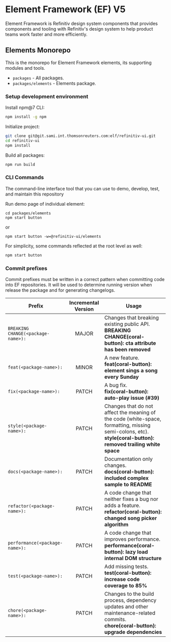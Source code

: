 # Element Framework (EF) V5

Element Framework is Refinitiv design system components that provides components and tooling with Refinitiv's design system to help product teams work faster and more efficiently.

## Elements Monorepo

This is the monorepo for Element Framework elements, its supporting modules and tools.

* `packages` - All packages.
* `packages/elements` - Elements package.

### Setup development environment

Install npm@7 CLI:

```bash
npm install -g npm
```

Initialize project:

```bash
git clone git@git.sami.int.thomsonreuters.com:elf/refinitiv-ui.git
cd refinitiv-ui
npm install
```

Build all packages:

```bash
npm run build
```

### CLI Commands

The command-line interface tool that you can use to demo, develop, test, and maintain this repository

Run demo page of individual element:

``` bach
cd packages/elements
npm start button
```

or

``` bach
npm start button -w=@refinitiv-ui/elements
```

For simplicity, some commands reflected at the root level as well:

```bash
npm start button
```

### Commit prefixes

Commit prefixes must be written in a correct pattern when committing code into EF repositories. It will be used to determine running version when release the package and for generating changelogs.

| Prefix | Incremental Version | Usage |
|---|:---:|---|
| `BREAKING CHANGE(<package-name>):` | MAJOR | Changes that breaking existing public API.<br/>**BREAKING CHANGE(coral-button): cta attribute has been removed** |
| `feat(<package-name>):` | MINOR | A new feature.<br/>**feat(coral-button): element sings a song every Sunday** |
| `fix(<package-name>):` | PATCH | A bug fix.<br/>**fix(coral-button): auto-play issue (#39)**|
| `style(<package-name>):` | PATCH | Changes that do not affect the meaning of the code (white-space, formatting, missing semi-colons, etc).<br/>**style(coral-button): removed trailing white space** |
| `docs(<package-name>):` | PATCH | Documentation only changes.<br/>**docs(coral-button): included complex sample to README** |
| `refactor(<package-name>):` | PATCH | A code change that neither fixes a bug nor adds a feature.<br/>**refactor(coral-button): changed song picker algorithm** |
| `performance(<package-name>):` | PATCH | A code change that improves performance.<br/>**performance(coral-button): lazy load internal DOM structure** |
| `test(<package-name>):` | PATCH | Add missing tests.<br/>**test(coral-button): increase code coverage to 85%** |
| `chore(<package-name>):` | PATCH | Changes to the build process, dependency updates and other maintenance-related commits.<br/>**chore(coral-button): upgrade dependencies** |
